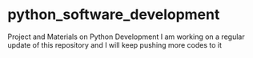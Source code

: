 # python_software_development
Project and Materials on Python Development
I am working on a regular update of this repository and I will keep pushing more codes to it

